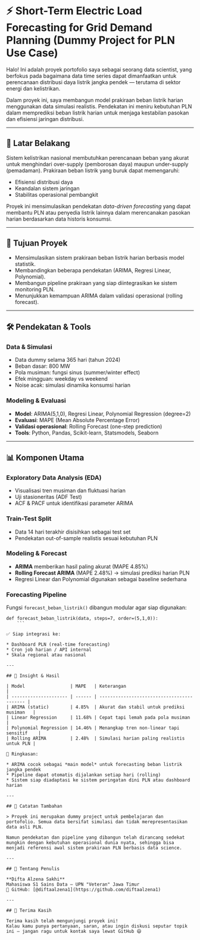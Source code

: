 # ⚡ Short-Term Electric Load Forecasting for Grid Demand Planning (Dummy Project for PLN Use Case)

Halo! Ini adalah proyek portofolio saya sebagai seorang data scientist, yang berfokus pada bagaimana data time series dapat dimanfaatkan untuk perencanaan distribusi daya listrik jangka pendek — terutama di sektor energi dan kelistrikan.

Dalam proyek ini, saya membangun model prakiraan beban listrik harian menggunakan data simulasi realistis. Pendekatan ini meniru kebutuhan PLN dalam memprediksi beban listrik harian untuk menjaga kestabilan pasokan dan efisiensi jaringan distribusi.

---

## 🧠 Latar Belakang

Sistem kelistrikan nasional membutuhkan perencanaan beban yang akurat untuk menghindari over-supply (pemborosan daya) maupun under-supply (pemadaman). Prakiraan beban listrik yang buruk dapat memengaruhi:

- Efisiensi distribusi daya  
- Keandalan sistem jaringan  
- Stabilitas operasional pembangkit

Proyek ini mensimulasikan pendekatan _data-driven forecasting_ yang dapat membantu PLN atau penyedia listrik lainnya dalam merencanakan pasokan harian berdasarkan data historis konsumsi.

---

## 🎯 Tujuan Proyek

- Mensimulasikan sistem prakiraan beban listrik harian berbasis model statistik.
- Membandingkan beberapa pendekatan (ARIMA, Regresi Linear, Polynomial).
- Membangun pipeline prakiraan yang siap diintegrasikan ke sistem monitoring PLN.
- Menunjukkan kemampuan ARIMA dalam validasi operasional (rolling forecast).

---

## 🛠️ Pendekatan & Tools

### Data & Simulasi

- Data dummy selama 365 hari (tahun 2024)
- Beban dasar: 800 MW
- Pola musiman: fungsi sinus (summer/winter effect)
- Efek mingguan: weekday vs weekend
- Noise acak: simulasi dinamika konsumsi harian

### Modeling & Evaluasi

- **Model**: ARIMA(5,1,0), Regresi Linear, Polynomial Regression (degree=2)
- **Evaluasi**: MAPE (Mean Absolute Percentage Error)
- **Validasi operasional**: Rolling Forecast (one-step prediction)
- **Tools**: Python, Pandas, Scikit-learn, Statsmodels, Seaborn

---

## 📊 Komponen Utama

### Exploratory Data Analysis (EDA)
- Visualisasi tren musiman dan fluktuasi harian
- Uji stasioneritas (ADF Test)
- ACF & PACF untuk identifikasi parameter ARIMA

### Train-Test Split
- Data 14 hari terakhir disisihkan sebagai test set
- Pendekatan out-of-sample realistis sesuai kebutuhan PLN

### Modeling & Forecast
- **ARIMA** memberikan hasil paling akurat (MAPE 4.85%)
- **Rolling Forecast ARIMA** (MAPE 2.48%) → simulasi prediksi harian PLN
- Regresi Linear dan Polynomial digunakan sebagai baseline sederhana

### Forecasting Pipeline
Fungsi `forecast_beban_listrik()` dibangun modular agar siap digunakan:

```
def forecast_beban_listrik(data, steps=7, order=(5,1,0)):
    ```

✅ Siap integrasi ke:

* Dashboard PLN (real-time forecasting)
* Cron job harian / API internal
* Skala regional atau nasional

---

## 🔎 Insight & Hasil

| Model                 | MAPE   | Keterangan                                 |
| --------------------- | ------ | ------------------------------------------ |
| ARIMA (static)        | 4.85%  | Akurat dan stabil untuk prediksi musiman   |
| Linear Regression     | 11.68% | Cepat tapi lemah pada pola musiman         |
| Polynomial Regression | 14.46% | Menangkap tren non-linear tapi sensitif    |
| Rolling ARIMA         | 2.48%  | Simulasi harian paling realistis untuk PLN |

📌 Ringkasan:

* ARIMA cocok sebagai *main model* untuk forecasting beban listrik jangka pendek
* Pipeline dapat otomatis dijalankan setiap hari (rolling)
* Sistem siap diadaptasi ke sistem peringatan dini PLN atau dashboard harian

---

## 📌 Catatan Tambahan

> Proyek ini merupakan dummy project untuk pembelajaran dan portofolio. Semua data bersifat simulasi dan tidak merepresentasikan data asli PLN.

Namun pendekatan dan pipeline yang dibangun telah dirancang sedekat mungkin dengan kebutuhan operasional dunia nyata, sehingga bisa menjadi referensi awal sistem prakiraan PLN berbasis data science.

---

## 👤 Tentang Penulis

**Difta Alzena Sakhi**
Mahasiswa S1 Sains Data – UPN "Veteran" Jawa Timur
🔗 GitHub: [@diftaalzena1](https://github.com/diftaalzena1)

---

## 🙏 Terima Kasih

Terima kasih telah mengunjungi proyek ini!
Kalau kamu punya pertanyaan, saran, atau ingin diskusi seputar topik ini — jangan ragu untuk kontak saya lewat GitHub 😄

```

